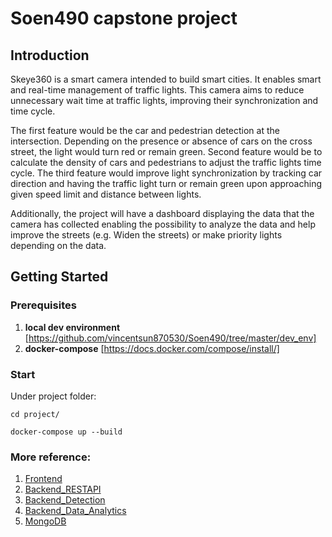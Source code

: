 # Soen490 capstone project

## Introduction

Skeye360 is a smart camera intended to build smart cities. It enables smart and real-time management of traffic lights. This camera aims to reduce unnecessary wait time at traffic lights, improving their synchronization and time cycle.

The first feature would be the car and pedestrian detection at the intersection. Depending on the presence or absence of cars on the cross street, the light would turn red or remain green. Second feature would be to calculate the density of cars and pedestrians to adjust the traffic lights time cycle. The third feature would improve light synchronization by tracking car direction and having the traffic light turn or remain green upon approaching given speed limit and distance between lights.

Additionally, the project will have a dashboard displaying the data that the camera has collected enabling the possibility to analyze the data and help improve the streets (e.g. Widen the streets) or make priority lights depending on the data. 

## Getting Started

### Prerequisites

1. **local dev environment** [https://github.com/vincentsun870530/Soen490/tree/master/dev_env]
2. **docker-compose** [https://docs.docker.com/compose/install/]

### Start

Under project folder:

```cd project/```

```docker-compose up --build```

### More reference:
1. [Frontend](https://github.com/vincentsun870530/Soen490/tree/i7_li/project/frontend/360_dashboard)
2. [Backend_RESTAPI](https://github.com/vincentsun870530/Soen490/tree/i7_li/project/backend/360_django)
3. [Backend_Detection](https://github.com/vincentsun870530/Soen490/tree/i7_li/project/backend/backend_django)
4. [Backend_Data_Analytics](https://github.com/vincentsun870530/Soen490/tree/i7_li/project/data_analytics/360_python)
5. [MongoDB](https://github.com/vincentsun870530/Soen490/tree/i7_li/project/database/360_mongo)
